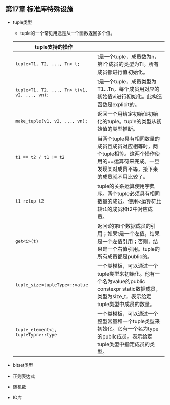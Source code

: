 ## 第17章 标准库特殊设施
- tuple类型
	- tuple的一个常见用途是从一个函数返回多个值。

	|tuple支持的操作| |
	|----|----|
	| `tuple<T1, T2, ..., Tn> t;` | t是一个tuple，成员数为n，第i个成员的类型为Ti。所有成员都进行值初始化。|
	|`tuple<T1, T2, ..., Tn> t(v1, v2, ..., vn);` |t是一个tuple，成员类型为T1...Tn，每个成员用对应的初始值vi进行初始化。此构造函数是explicit的。|
	|`make_tuple(v1, v2, ..., vn);` |返回一个用给定初始值初始化的tuple。tuple的类型从初始值的类型推断。|
	|`t1 == t2 / t1 != t2`| 当两个tuple具有相同数量的成员且成员对应相等时，两个tuple相等。这两个操作使用的==运算符来完成。一旦发现某对成员不等，接下来的成员就不用比较了。|
	|`t1 relop t2` |tuple的关系运算使用字典序。两个tuple必须具有相同数量的成员。使用<运算符比较t1的成员和t2中对应成员。|
	|`get<i>(t)` |返回t的第i个数据成员的引用；如果t是一个左值，结果是一个左值引用；否则，结果是一个右值引用。tuple的所有成员都是public的。|
	|`tuple_size<tupleType>::value`| 一个类模板，可以通过一个tuple类型来初始化。他有一个名为value的public constexpr static数据成员，类型为size_t，表示给定tuple类型中成员的数量。|
	| `tuple_element<i, tupleTypr>::type`| 一个类模板，可以通过一个整型常量和一个tuple类型来初始化。它有一个名为type的public成员。表示给定tuple类型中指定成员的类型。|

- bitset类型
- 正则表达式
- 随机数
- IO库